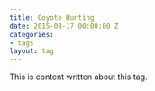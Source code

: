 ```yaml
---
title: Coyote Hunting
date: 2015-08-17 00:00:00 Z
categories:
- tags
layout: tag
---
```


This is content written about this tag.
